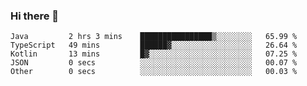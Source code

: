 ### Hi there 👋

<!--START_SECTION:waka-->

```text
Java         2 hrs 3 mins    ████████████████▒░░░░░░░░   65.99 %
TypeScript   49 mins         ██████▓░░░░░░░░░░░░░░░░░░   26.64 %
Kotlin       13 mins         █▓░░░░░░░░░░░░░░░░░░░░░░░   07.25 %
JSON         0 secs          ░░░░░░░░░░░░░░░░░░░░░░░░░   00.07 %
Other        0 secs          ░░░░░░░░░░░░░░░░░░░░░░░░░   00.03 %
```

<!--END_SECTION:waka-->

<!--
**jerry-shao/jerry-shao** is a ✨ _special_ ✨ repository because its `README.md` (this file) appears on your GitHub profile.

Here are some ideas to get you started:

- 🔭 I’m currently working on ...
- 🌱 I’m currently learning ...
- 👯 I’m looking to collaborate on ...
- 🤔 I’m looking for help with ...
- 💬 Ask me about ...
- 📫 How to reach me: ...
- 😄 Pronouns: ...
- ⚡ Fun fact: ...
-->
